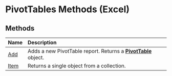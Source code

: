 
# PivotTables Methods (Excel)

## Methods



|**Name**|**Description**|
|:-----|:-----|
|[Add](3b830532-e834-81c8-dd5e-a43ed2efc269.md)|Adds a new PivotTable report. Returns a  **[PivotTable](a9c1d4a0-78a9-f9a6-6daf-91cb63e45842.md)** object.|
|[Item](1bdc8558-ec67-2823-fd02-ecd5ae4ecee6.md)|Returns a single object from a collection.|
